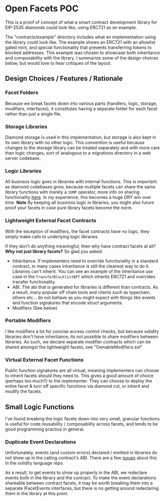 # Open Facets POC

This is a proof of concept of what a smart contract development library for EIP-2535 diamonds could look like, using ERC721 as an example.

The "contracts/example" directory includes what an implementation using the library could look like. The example shows an ERC721 with an allowlist gated mint, and special functionality that prevents transferring tokens to blocked addresses. This example was chosen to showcase both inheritance and composability with the library. I summarize some of the design choices below, but would love to hear critiques of the layout.

## Design Choices / Features / Rationale

### Facet Folders

Because we break facets down into various parts (handlers, logic, storage, modifiers, interfaces), it constitutes having a separate folder for each facet rather than just a single file.

### Storage Libraries

Diamond storage is used in this implementation, but storage is also kept in its own library with no other logic. This convention is useful because changes to the storage library can be treated separately and with more care than logic changes, sort of analogous to a migrations directory in a web server codebase.


### Logic Libraries

All business logic goes in libraries with internal functions. This is important as diamond codebases grow, because multiple facets can share the same library functions with merely a `JUMP` operator, more info on sharing functionality [here](https://eip2535diamonds.substack.com/p/how-to-share-functions-between-facets?s=w). In my experience, this becomes a huge DRY win over time. **Note** By keeping all business logic in libraries, you might also future proof your facets in case pure library facets become the norm.


### Lightweight External Facet Contracts

With the exception of modifiers, the facet contracts have no logic, they simply make calls to underlying logic libraries. 

If they don't do anything meaningful, then why have contract facets at all? **Why not just library facets?** So glad you asked:

- Inheritance. If implementers need to override functionality in a standard contract, in many cases inheritance is still the cleanest way to do it. Libraries can't inherit. You can see an example of the inheritance use case in the `TransferBlocklistNFT` which inherits ERC721 and overrides transfer functionality.
- ABI. The abi that is generated for libraries is different than contracts. As a result, many popular off chain tools and clients such as typechain, ethers etc... do not behave as you might expect with things like events and function signatures that encode struct arguments.
- Modifiers (See below)

### Portable Modifiers

I like modifiers a lot for concise access control checks, but because solidity libraries don't have inheritance, its not possible to share modifiers between libraries. As such, we declare separate modifier contracts which can be shared amongst the lightweight facets, see "OwnableModifiers.sol"

### Virtual External Facet Functions

Public function signatures are all virtual, meaning implementers can choose to inherit facets should they need to. This gives a good amount of choice (perhaps too much?) to the implementer. They can choose to deploy the entire facet & turn off specific functions via diamond cut, or inherit and modify the facets.

## Small Logic Functions

I've found breaking the logic facets down into very small, granular functions is useful for code reusability / composability across facets, and tends to be good programming practice in general.

### Duplicate Event Declarations

Unfortunately, events (and custom errors) declared / emitted in libraries do not show up in the calling contract's ABI. There are a few [issues](https://github.com/ethereum/solidity/issues/9765) about this in the solidity language repo.

As a result, to get events to show up properly in the ABI, we redeclare events both in the library and the contract. To make the event declarations shareable between contract facets, it may be worth breaking them into a separate IFacetEvents interfaces, but there is no getting around redeclaring them in the library at this point.

